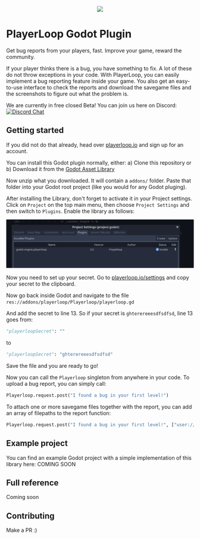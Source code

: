 <p align="center">
  <a href="https://playerloop.io" target="_blank" align="center">
    <img src="https://avatars.githubusercontent.com/u/97310002?s=200&v=4" width="100">
  </a>
  <br />
</p>

# PlayerLoop Godot Plugin

Get bug reports from your players, fast. Improve your game, reward the community.

If your player thinks there is a bug, you have something to fix. A lot of these do not throw exceptions in your code. With PlayerLoop, you can easily implement a bug reporting feature inside your game. You also get an easy-to-use interface to check the reports and download the savegame files and the screenshots to figure out what the problem is.

We are currently in free closed Beta! You can join us here on Discord: [![Discord Chat](https://img.shields.io/discord/929061183233884200?logo=discord&logoColor=ffffff&color=7389D8)](https://discord.gg/rGeGVqnVps)

## Getting started

If you did not do that already, head over [playerloop.io](https://playerloop.io) and sign up for an account.

You can install this Godot plugin normally, either:
a) Clone this repository
or
b) Download it from the [Godot Asset Library](https://godotengine.org/asset-library/asset/1529)

Now unzip what you downloaded. It will contain a `addons/` folder. Paste that folder into your Godot root project (like you would for any Godot pluging).

After installing the Library, don't forget to activate it in your Project settings. Click on `Project` on the top main menu, then choose `Project Settings` and then switch to `Plugins`. Enable the library as follows:

![Activate Library](imgs/library_activate.png)

Now you need to set up your secret. Go to [playerloop.io/settings](https://playerloop.io/settings) and copy your secret to the clipboard.

Now go back inside Godot and navigate to the file `res://addons/playerloop/Playerloop/playerloop.gd`

And add the secret to line 13. So if your secret is `ghterereeesdfsdfsd`, line 13 goes from:

```python
"playerloopSecret": ""
```
to

```python
"playerloopSecret": "ghterereeesdfsdfsd"
```

Save the file and you are ready to go!

Now you can call the `Playerloop` singleton from anywhere in your code. To upload a bug report, you can simply call:
```python
Playerloop.request.post("I found a bug in your first level!")
```

To attach one or more savegame files together with the report, you can add an array of filepaths to the report function:

```python
Playerloop.request.post("I found a bug in your first level!", ["user://savegamefile.gd"])
```

## Example project

You can find an example Godot project with a simple implementation of this library here: COMING SOON

## Full reference

Coming soon

## Contributing

Make a PR :)